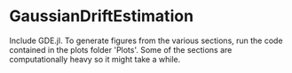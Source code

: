 # GaussianDriftEstimation

Include GDE.jl. To generate figures from the various sections, run the code contained in the plots folder 'Plots'. Some of the sections are computationally heavy so it might take a while.
